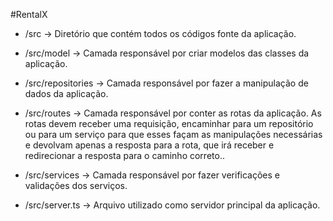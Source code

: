 #RentalX

- /src -> Diretório que contém todos os códigos fonte da aplicação.
  
- /src/model -> Camada responsável por criar modelos das classes da aplicação.

- /src/repositories -> Camada responsável por fazer a manipulação de dados da aplicação.
  
- /src/routes -> Camada responsável por conter as rotas da aplicação. As rotas devem receber uma requisição, encaminhar para um repositório ou para um serviço para que esses façam as manipulações necessárias e devolvam apenas a resposta para a rota, que irá receber e redirecionar a resposta para o caminho correto..

- /src/services -> Camada responsável por fazer verificações e validações dos serviços.

- /src/server.ts -> Arquivo utilizado como servidor principal da aplicação.